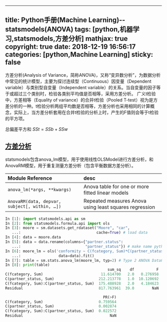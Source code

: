 
---
title: Python手册(Machine Learning)--statsmodels(ANOVA)
tags: [python,机器学习,statsmodels,方差分析]
mathjax: true
copyright: true
date: 2018-12-19 16:56:17
categories: [python,Machine Learning]
sticky: false
---




方差分析(Analysis of Variance，简称ANOVA)，又称“变异数分析”，为数据分析中常见的统计模型，主要为探讨连续型（Continuous）因变量（Dependent variable）与类别型自变量（Independent variable）的关系。当自变量的因子等于或超过三个类别时，检验各类别平均值是否相等，采用方差分析。
广义t检验中，方差相等（Equality of variance）的合并t检验（Pooled T-test）视为是方差分析的一种。t检验分析两组平均数是否相等，方差分析也采用相同的计算概念，实际上，当方差分析套用在合并t检验的分析上时，产生的F值则会等于t检验的平方项。

总偏差平方和 $SSt = SSb + SSw$

<!-- more -->

## [方差分析](http://www.statsmodels.org/stable/anova.html)

statsmodels包含anova_lm模型，用于使用线性OLSModel进行方差分析，和AnovaRM模型，用于重复测量方差分析（包含平衡数据方差分析）。

Module Reference|desc
:---|:---
`anova_lm(*args, **kwargs)` |Anova table for one or more fitted linear models
`AnovaRM(data, depvar, subject[, within, …])`|Repeated measures Anova using least squares regression

```python
In [1]: import statsmodels.api as sm
In [2]: from statsmodels.formula.api import ols
In [3]: moore = sm.datasets.get_rdataset("Moore", "car",
   ...:                                  cache=True) # load data
In [4]: data = moore.data
In [5]: data = data.rename(columns={"partner.status":
   ...:                             "partner_status"}) # make name pythonic
In [6]: moore_lm = ols('conformity ~ C(fcategory, Sum)*C(partner_status, Sum)',
   ...:                 data=data).fit()
In [7]: table = sm.stats.anova_lm(moore_lm, typ=2) # Type 2 ANOVA DataFrame
In [8]: print(table)
                                              sum_sq    df          F  \
C(fcategory, Sum)                          11.614700   2.0   0.276958   
C(partner_status, Sum)                    212.213778   1.0  10.120692   
C(fcategory, Sum):C(partner_status, Sum)  175.488928   2.0   4.184623   
Residual                                  817.763961  39.0        NaN   

                                            PR(>F)  
C(fcategory, Sum)                         0.759564  
C(partner_status, Sum)                    0.002874  
C(fcategory, Sum):C(partner_status, Sum)  0.022572  
Residual                                       NaN  
```



